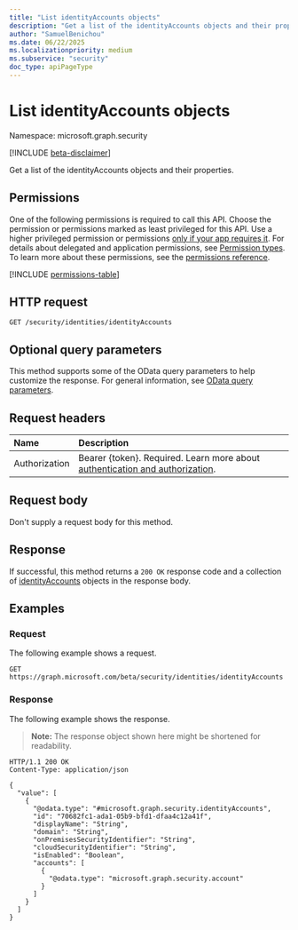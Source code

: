 ```yaml
---
title: "List identityAccounts objects"
description: "Get a list of the identityAccounts objects and their properties."
author: "SamuelBenichou"
ms.date: 06/22/2025
ms.localizationpriority: medium
ms.subservice: "security"
doc_type: apiPageType
---
```


# List identityAccounts objects

Namespace: microsoft.graph.security

[!INCLUDE [beta-disclaimer](../../includes/beta-disclaimer.md)]

Get a list of the identityAccounts objects and their properties.

## Permissions

One of the following permissions is required to call this API. Choose the permission or permissions marked as least privileged for this API. Use a higher privileged permission or permissions [only if your app requires it](/graph/permissions-overview#best-practices-for-using-microsoft-graph-permissions). For details about delegated and application permissions, see [Permission types](/graph/permissions-overview#permission-types). To learn more about these permissions, see the [permissions reference](/graph/permissions-reference).

<!-- {
  "blockType": "permissions",
  "name": "security-identitycontainer-list-identityaccounts-permissions"
}
-->
[!INCLUDE [permissions-table](../includes/permissions/security-identitycontainer-list-identityaccounts-permissions.md)]

## HTTP request

<!-- {
  "blockType": "ignored"
}
-->
``` http
GET /security/identities/identityAccounts
```

## Optional query parameters

This method supports some of the OData query parameters to help customize the response. For general information, see [OData query parameters](/graph/query-parameters).

## Request headers

|Name|Description|
|:---|:---|
|Authorization|Bearer {token}. Required. Learn more about [authentication and authorization](/graph/auth/auth-concepts).|

## Request body

Don't supply a request body for this method.

## Response

If successful, this method returns a `200 OK` response code and a collection of [identityAccounts](../resources/security-identityaccounts.md) objects in the response body.

## Examples

### Request

The following example shows a request.
<!-- {
  "blockType": "request",
  "name": "list_identityaccounts"
}
-->
``` http
GET https://graph.microsoft.com/beta/security/identities/identityAccounts
```

### Response

The following example shows the response.
>**Note:** The response object shown here might be shortened for readability.
<!-- {
  "blockType": "response",
  "truncated": true,
  "@odata.type": "microsoft.graph.security.identityAccounts"
}
-->
``` http
HTTP/1.1 200 OK
Content-Type: application/json

{
  "value": [
    {
      "@odata.type": "#microsoft.graph.security.identityAccounts",
      "id": "70682fc1-ada1-05b9-bfd1-dfaa4c12a41f",
      "displayName": "String",
      "domain": "String",
      "onPremisesSecurityIdentifier": "String",
      "cloudSecurityIdentifier": "String",
      "isEnabled": "Boolean",
      "accounts": [
        {
          "@odata.type": "microsoft.graph.security.account"
        }
      ]
    }
  ]
}
```
